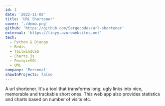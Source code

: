 ```yaml
---
id: 1
date: '2022-11-08'
title: 'URL Shortener'
cover: './demo.png'
github: 'https://github.com/Sergecodes/url-shortener'
external: 'https://tinyy.azurewebsites.net'
tech:
  - Python & Django
  - Redis
  - TailwindCSS
  - Charts.js
  - PostgreSQL
  - UML
company: 'Personal'
showInProjects: false
---
```


A url shortener. It's a tool that transforms long, ugly links into nice, memorable and trackable short ones. This web app also provides statistics and charts based on number of visits etc.
